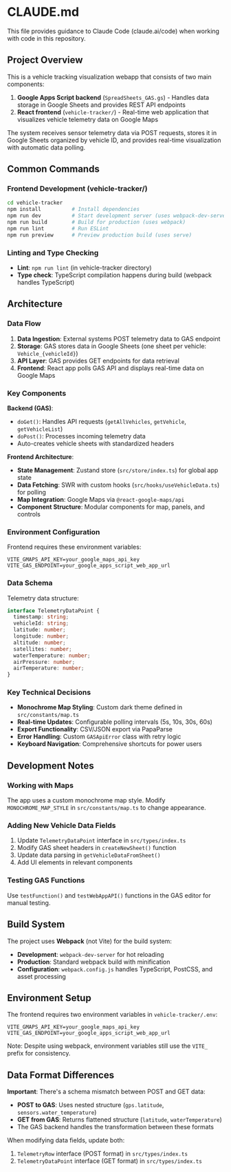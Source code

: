 # CLAUDE.md

This file provides guidance to Claude Code (claude.ai/code) when working with code in this repository.

## Project Overview

This is a vehicle tracking visualization webapp that consists of two main components:
1. **Google Apps Script backend** (`SpreadSheets_GAS.gs`) - Handles data storage in Google Sheets and provides REST API endpoints
2. **React frontend** (`vehicle-tracker/`) - Real-time web application that visualizes vehicle telemetry data on Google Maps

The system receives sensor telemetry data via POST requests, stores it in Google Sheets organized by vehicle ID, and provides real-time visualization with automatic data polling.

## Common Commands

### Frontend Development (vehicle-tracker/)
```bash
cd vehicle-tracker
npm install          # Install dependencies
npm run dev          # Start development server (uses webpack-dev-server)
npm run build        # Build for production (uses webpack)
npm run lint         # Run ESLint
npm run preview      # Preview production build (uses serve)
```

### Linting and Type Checking
- **Lint**: `npm run lint` (in vehicle-tracker directory)
- **Type check**: TypeScript compilation happens during build (webpack handles TypeScript)

## Architecture

### Data Flow
1. **Data Ingestion**: External systems POST telemetry data to GAS endpoint
2. **Storage**: GAS stores data in Google Sheets (one sheet per vehicle: `Vehicle_{vehicleId}`)
3. **API Layer**: GAS provides GET endpoints for data retrieval
4. **Frontend**: React app polls GAS API and displays real-time data on Google Maps

### Key Components

**Backend (GAS)**:
- `doGet()`: Handles API requests (`getAllVehicles`, `getVehicle`, `getVehicleList`)
- `doPost()`: Processes incoming telemetry data
- Auto-creates vehicle sheets with standardized headers

**Frontend Architecture**:
- **State Management**: Zustand store (`src/store/index.ts`) for global app state
- **Data Fetching**: SWR with custom hooks (`src/hooks/useVehicleData.ts`) for polling
- **Map Integration**: Google Maps via `@react-google-maps/api`
- **Component Structure**: Modular components for map, panels, and controls

### Environment Configuration
Frontend requires these environment variables:
```
VITE_GMAPS_API_KEY=your_google_maps_api_key
VITE_GAS_ENDPOINT=your_google_apps_script_web_app_url
```

### Data Schema
Telemetry data structure:
```typescript
interface TelemetryDataPoint {
  timestamp: string;
  vehicleId: string;
  latitude: number;
  longitude: number;
  altitude: number;
  satellites: number;
  waterTemperature: number;
  airPressure: number;
  airTemperature: number;
}
```

### Key Technical Decisions
- **Monochrome Map Styling**: Custom dark theme defined in `src/constants/map.ts`
- **Real-time Updates**: Configurable polling intervals (5s, 10s, 30s, 60s)
- **Export Functionality**: CSV/JSON export via PapaParse
- **Error Handling**: Custom `GASApiError` class with retry logic
- **Keyboard Navigation**: Comprehensive shortcuts for power users

## Development Notes

### Working with Maps
The app uses a custom monochrome map style. Modify `MONOCHROME_MAP_STYLE` in `src/constants/map.ts` to change appearance.

### Adding New Vehicle Data Fields
1. Update `TelemetryDataPoint` interface in `src/types/index.ts`
2. Modify GAS sheet headers in `createNewSheet()` function
3. Update data parsing in `getVehicleDataFromSheet()`
4. Add UI elements in relevant components

### Testing GAS Functions
Use `testFunction()` and `testWebAppAPI()` functions in the GAS editor for manual testing.

## Build System

The project uses **Webpack** (not Vite) for the build system:
- **Development**: `webpack-dev-server` for hot reloading
- **Production**: Standard webpack build with minification
- **Configuration**: `webpack.config.js` handles TypeScript, PostCSS, and asset processing

## Environment Setup

The frontend requires two environment variables in `vehicle-tracker/.env`:
```
VITE_GMAPS_API_KEY=your_google_maps_api_key
VITE_GAS_ENDPOINT=your_google_apps_script_web_app_url
```

Note: Despite using webpack, environment variables still use the `VITE_` prefix for consistency.

## Data Format Differences

**Important**: There's a schema mismatch between POST and GET data:
- **POST to GAS**: Uses nested structure (`gps.latitude`, `sensors.water_temperature`)
- **GET from GAS**: Returns flattened structure (`latitude`, `waterTemperature`)
- The GAS backend handles the transformation between these formats

When modifying data fields, update both:
1. `TelemetryRow` interface (POST format) in `src/types/index.ts`
2. `TelemetryDataPoint` interface (GET format) in `src/types/index.ts`